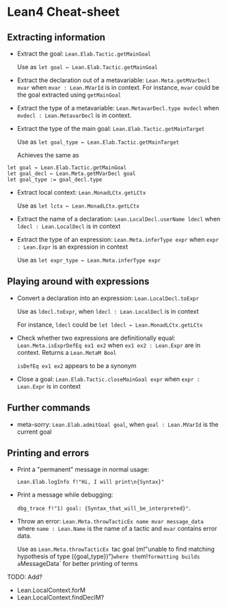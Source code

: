 #  Lean4 Cheat-sheet

##  Extracting information

* Extract the goal: `Lean.Elab.Tactic.getMainGoal`

  Use as `let goal ← Lean.Elab.Tactic.getMainGoal`
* Extract the declaration out of a metavariable: `Lean.Meta.getMVarDecl mvar`
  when `mvar : Lean.MVarId` is in context.
  For instance, `mvar` could be the goal extracted using `getMainGoal`
* Extract the type of a metavariable: `Lean.MetavarDecl.type mvdecl`
  when `mvdecl : Lean.MetavarDecl` is in context.
* Extract the type of the main goal: `Lean.Elab.Tactic.getMainTarget`

  Use as `let goal_type ← Lean.Elab.Tactic.getMainTarget`

  Achieves the same as 
```lean
let goal ← Lean.Elab.Tactic.getMainGoal
let goal_decl ← Lean.Meta.getMVarDecl goal
let goal_type := goal_decl.type
```
* Extract local context: `Lean.MonadLCtx.getLCtx`

  Use as `let lctx ← Lean.MonadLCtx.getLCtx`
* Extract the name of a declaration: `Lean.LocalDecl.userName ldecl`
  when `ldecl : Lean.LocalDecl` is in context
* Extract the type of an expression: `Lean.Meta.inferType expr`
  when `expr : Lean.Expr` is an expression in context

  Use as `let expr_type ← Lean.Meta.inferType expr`

##  Playing around with expressions

* Convert a declaration into an expression: `Lean.LocalDecl.toExpr`
  
  Use as `ldecl.toExpr`, when `ldecl : Lean.LocalDecl` is in context
  
  For instance, `ldecl` could be `let ldecl ← Lean.MonadLCtx.getLCtx`
* Check whether two expressions are definitionally equal: `Lean.Meta.isExprDefEq ex1 ex2`
  when `ex1 ex2 : Lean.Expr` are in context. Returns a `Lean.MetaM Bool`
  
  `isDefEq ex1 ex2` appears to be a synonym
* Close a goal: `Lean.Elab.Tactic.closeMainGoal expr`
  when `expr : Lean.Expr` is in context

##  Further commands

* meta-sorry: `Lean.Elab.admitGoal goal`, when `goal : Lean.MVarId` is the current goal

##  Printing and errors

* Print a "permanent" message in normal usage:

  `Lean.Elab.logInfo f!"Hi, I will print\n{Syntax}"`
* Print a message while debugging:

  `dbg_trace f!"1) goal: {Syntax_that_will_be_interpreted}"`.
* Throw an error: `Lean.Meta.throwTacticEx name mvar message_data`
  where `name : Lean.Name` is the name of a tactic and `mvar` contains error data.
  
  Use as `Lean.Meta.throwTacticEx `tac goal (m!"unable to find matching hypothesis of type ({goal_type})")`
  where the `m!` formatting builds a `MessageData` for better printing of terms

TODO: Add?
* Lean.LocalContext.forM
* Lean.LocalContext.findDeclM?
